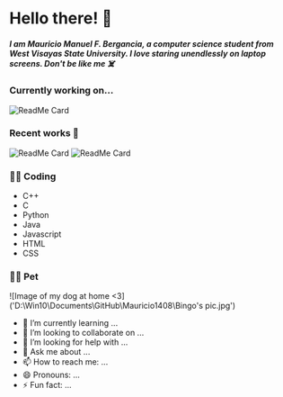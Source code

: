 # **Hello there!** 👋



##### I am Mauricio Manuel F. Bergancia, a computer science student from West Visayas State University. I love staring unendlessly on laptop screens. **Don't be like me** ☠️



### Currently working on...

![ReadMe Card](https://github-readme-stats.vercel.app/api/pin/?username=Mauricio1408&repo=Intro-to-Artificial-Intelligence)  



### Recent works 🥳

![ReadMe Card](https://github-readme-stats.vercel.app/api/pin/?username=Mauricio1408&repo=CCS-221)     ![ReadMe Card](https://github-readme-stats.vercel.app/api/pin/?username=Mauricio1408&repo=CC-203)



### 🧑‍💻 Coding
- C++
- C
- Python
- Java
- Javascript
- HTML
- CSS

### :service_dog: Pet

![Image of my dog at home <3]('D:\Win10\Documents\GitHub\Mauricio1408\Bingo's pic.jpg')




- 🌱 I’m currently learning ...
- 👯 I’m looking to collaborate on ...
- 🤔 I’m looking for help with ...
- 💬 Ask me about ...
- 📫 How to reach me: ...
- 😄 Pronouns: ...
- ⚡ Fun fact: ...

